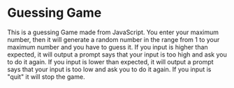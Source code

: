 # Guessing Game
This is a guessing Game made from JavaScript. You enter your maximum number, then it will generate a random number  in the range from 1 to your maximum number and you have to guess it.
If you input is higher than expected, it will output a prompt says that your input is too high and ask you to do it again.
If you input is lower than expected, it will output a prompt says that your input is too low and ask you to do it again.
If you input is "quit" it will stop the game.
